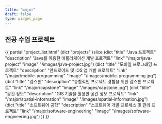 ```yaml
---
title: "major"
draft: false
type: widget_page
---
```


## 전공 수업 프로젝트

{{ partial "project_list.html" (dict "projects" (slice 
    (dict "title" "Java 프로젝트" "description" "Java를 이용한 애플리케이션 개발 프로젝트" "link" "/major/java-project" "image" "/images/java-project.jpg") 
    (dict "title" "모바일 프로그래밍 프로젝트" "description" "안드로이드 및 iOS 앱 개발 프로젝트" "link" "/major/mobile-programming" "image" "/images/mobile-programming.jpg") 
    (dict "title" "캡스톤" "description" "종합적인 프로젝트 경험을 위한 캡스톤 프로젝트" "link" "/major/capstone" "image" "/images/capstone.jpg") 
    (dict "title" "공간 정보" "description" "GIS 기술을 활용한 공간 정보 프로젝트" "link" "/major/spatial-information" "image" "/images/spatial-information.jpg") 
    (dict "title" "소프트웨어 공학" "description" "소프트웨어 개발 프로세스 및 관리 프로젝트" "link" "/major/software-engineering" "image" "/images/software-engineering.jpg")
)) }}
